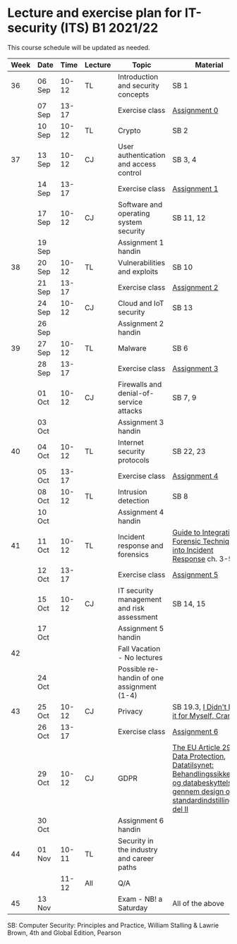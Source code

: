# Lecture and exercise plan for IT-security (ITS) B1 2021/22

This course schedule will be updated as needed.

| Week | Date   | Time             | Lecture | Topic                                                     | Material|
| ---- | ----   | -----            | ------- | -----                                                     | --------|
| 36   | 06 Sep | 10-12            | TL      | Introduction and security concepts                        | SB 1
|      | 07 Sep | 13-17            |         | Exercise class                                            | [Assignment 0](assignments/assignment0.md)
|      | 10 Sep | 10-12            | TL      | Crypto                                                    | SB 2
| 37   | 13 Sep | 10-12            | CJ      | User authentication and access control                    | SB 3, 4
|      | 14 Sep | 13-17            |         | Exercise class                                            | [Assignment 1](assignments/assignment1.md)
|      | 17 Sep | 10-12            | CJ      | Software and operating system security                    | SB 11, 12
|      | 19 Sep |                  |         | Assignment 1 handin                                       | 
| 38   | 20 Sep | 10-12            | TL      | Vulnerabilities and exploits                              | SB 10
|      | 21 Sep | 13-17            |         | Exercise class                                            | [Assignment 2](assignments/assignment2.md)
|      | 24 Sep | 10-12            | CJ      | Cloud and IoT security                                    | SB 13
|      | 26 Sep |                  |         | Assignment 2 handin                                       | 
| 39   | 27 Sep | 10-12            | TL      | Malware                                                   | SB 6
|      | 28 Sep | 13-17            |         | Exercise class                                            | [Assignment 3](assignments/assignment3.md)
|      | 01 Oct | 10-12            | CJ      | Firewalls and denial-of-service attacks                   | SB 7, 9
|      | 03 Oct |                  |         | Assignment 3 handin                                       | 
| 40   | 04 Oct | 10-12            | TL      | Internet security protocols                               | SB 22, 23
|      | 05 Oct | 13-17            |         | Exercise class                                            | [Assignment 4](assignments/assignment4.md)
|      | 08 Oct | 10-12            | TL      | Intrusion detection                                       | SB 8
|      | 10 Oct |                  |         | Assignment 4 handin                                       | 
| 41   | 11 Oct | 10-12            | TL      | Incident response and forensics                           | [Guide to Integrating Forensic Techniques into Incident Response](https://nvlpubs.nist.gov/nistpubs/Legacy/SP/nistspecialpublication800-86.pdf) ch. 3-5
|      | 12 Oct | 13-17            |         | Exercise class                                            | [Assignment 5](assignments/assignment5.md)
|      | 15 Oct | 10-12            | CJ      | IT security management and risk assessment                | SB 14, 15
|      | 17 Oct |                  |         | Assignment 5 handin                                       | 
| 42   |        |                  |         | Fall Vacation - No lectures                               |
|      | 24 Oct |                  |         | Possible re-handin of one assignment (1-4)                |
| 43   | 25 Oct | 10-12            | CJ      | Privacy                                                   | SB 19.3, [I Didn't Buy it for Myself, Cranor](http://lorrie.cranor.org/pubs/personalization-privacy.pdf)
|      | 26 Oct | 13-17            |         | Exercise class                                            | [Assignment 6](assignments/assignment6.md)
|      | 29 Oct | 10-12            | CJ      | GDPR                                                      | [The EU Article 29 Data Protection](https://ec.europa.eu/justice/article-29/documentation/opinion-recommendation/files/2014/wp216_en.pdf), [Datatilsynet: Behandlingssikkerhed og databeskyttelse gennem design og standardindstillinger, del II](https://datatilsynet.dk/media/7587/artikel25og32-vejledning.pdf)
|      | 30 Oct |                  |         | Assignment 6 handin                                       | 
| 44   | 01 Nov | 10-11            | TL      | Security in the industry and career paths                 | 
|      |        | 11-12            | All     | Q/A                                                       | 
| 45   | 13 Nov |                  |         | Exam - NB! a Saturday                                     | All of the above


SB: Computer Security: Principles and Practice, William Stalling & Lawrie Brown, 4th and Global Edition, Pearson

